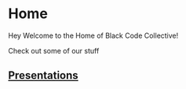 # Home
Hey Welcome to the Home of Black Code Collective!

Check out some of our stuff

## [Presentations]()
